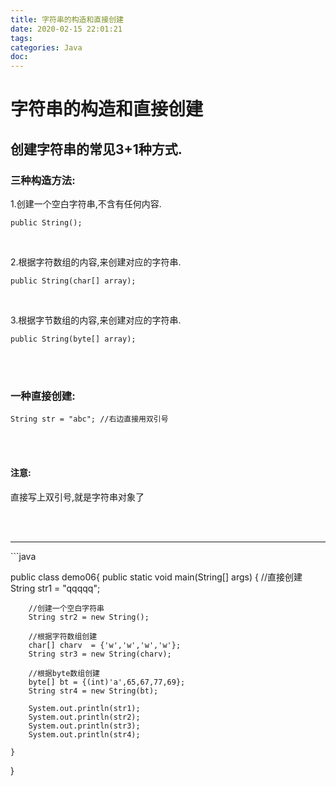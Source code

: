 ```yaml
---
title: 字符串的构造和直接创建
date: 2020-02-15 22:01:21
tags:
categories: Java
doc:
---
```


# 字符串的构造和直接创建

## 创建字符串的常见3+1种方式.

### 三种构造方法:

1.创建一个空白字符串,不含有任何内容.

`public String();`

<br />

2.根据字符数组的内容,来创建对应的字符串.

`public String(char[] array);`

<br />

3.根据字节数组的内容,来创建对应的字符串.

`public String(byte[] array);`

<br />

<br />

### 一种直接创建:

`String str = "abc"; //右边直接用双引号`

<br />

<br />

#### 注意:

直接写上双引号,就是字符串对象了

<br />

<br />



<hr />
```java

public class demo06{
    public static void main(String[] args) {
        //直接创建
        String str1 = "qqqqq";

        //创建一个空白字符串
        String str2 = new String();

        //根据字符数组创建
        char[] charv  = {'w','w','w','w'};
        String str3 = new String(charv);

        //根据byte数组创建
        byte[] bt = {(int)'a',65,67,77,69};
        String str4 = new String(bt);

        System.out.println(str1);
        System.out.println(str2);
        System.out.println(str3);
        System.out.println(str4);

    }
}


```


